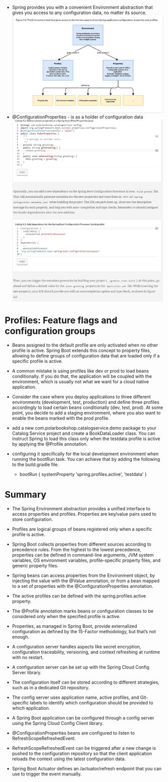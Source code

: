 - Spring provides you with a convenient Environment abstraction that gives you access to any configuration data, no matter its source.
![alt text](./pictures/environment_bean.png)
- @ConfigurationProperties - is as a holder of configuration data
![alt text](./pictures/ConfigurationProperties_example.png)

# Profiles: Feature flags and configuration groups
- Beans assigned to the default profile are only activated when no other profile is active. Spring Boot extends this concept to property files, allowing to define groups of configuration data that are loaded only if a specific profile is active.

- A common mistake is using profiles like dev or prod to load beans conditionally. If you do that, the application will be coupled with the environment, which is usually not what we want for a cloud native application.

- Consider the case where you deploy applications to three different environments (development, test, production) and define three profiles accordingly to load certain beans conditionally (dev, test, prod). At some point, you decide to add a staging environment, where you also want to enable the beans marked with the prod profile.

- add a new com.polarbookshop.catalogservice.demo package to your Catalog Service project and create a BookDataLoader class. You can instruct Spring to load this class only when the testdata profile is active by applying the @Profile annotation.

- configuring it specifically for the local development environment when running the bootRun task. You can achieve that by adding the following to the build.gradle file.
    - bootRun {
  systemProperty 'spring.profiles.active', 'testdata'
}

# Summary
- The Spring Environment abstraction provides a unified interface to access properties and profiles.
Properties are key/value pairs used to store configuration.

- Profiles are logical groups of beans registered only when a specific profile is active.

- Spring Boot collects properties from different sources according to precedence rules. From the highest to the lowest precedence, properties can be defined in command-line arguments, JVM system variables, OS environment variables, profile-specific property files, and generic property files.

- Spring beans can access properties from the Environment object, by injecting the value with the @Value annotation, or from a bean mapped to a set of properties with the @ConfigurationProperties annotation.

- The active profiles can be defined with the spring.profiles.active property.

- The @Profile annotation marks beans or configuration classes to be considered only when the specified profile is active.

- Properties, as managed in Spring Boot, provide externalized configuration as defined by the 15-Factor methodology, but that’s not enough.

- A configuration server handles aspects like secret encryption, configuration traceability, versioning, and context refreshing at runtime with no restart.

- A configuration server can be set up with the Spring Cloud Config Server library.

- The configuration itself can be stored according to different strategies, such as in a dedicated Git repository.

- The config server uses application name, active profiles, and Git-specific labels to identify which configuration should be provided to which application.

- A Spring Boot application can be configured through a config server using the Spring Cloud Config Client library.

- @ConfigurationProperties beans are configured to listen to RefreshScopeRefreshedEvent.

- RefreshScopeRefreshedEvent can be triggered after a new change is pushed to the configuration repository so that the client application reloads the context using the latest configuration data.

- Spring Boot Actuator defines an /actuator/refresh endpoint that you can use to trigger the event manually.
